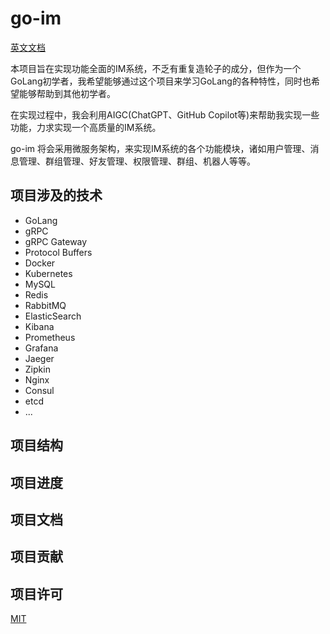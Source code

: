 # go-im

[英文文档](README.md)

本项目旨在实现功能全面的IM系统，不乏有重复造轮子的成分，但作为一个GoLang初学者，我希望能够通过这个项目来学习GoLang的各种特性，同时也希望能够帮助到其他初学者。

在实现过程中，我会利用AIGC(ChatGPT、GitHub Copilot等)来帮助我实现一些功能，力求实现一个高质量的IM系统。

go-im 将会采用微服务架构，来实现IM系统的各个功能模块，诸如用户管理、消息管理、群组管理、好友管理、权限管理、群组、机器人等等。


## 项目涉及的技术

- GoLang
- gRPC
- gRPC Gateway
- Protocol Buffers
- Docker
- Kubernetes
- MySQL
- Redis
- RabbitMQ
- ElasticSearch
- Kibana
- Prometheus
- Grafana
- Jaeger
- Zipkin
- Nginx
- Consul
- etcd
- ...


## 项目结构




## 项目进度



## 项目文档



## 项目贡献



## 项目许可

[MIT](LICENSE)
